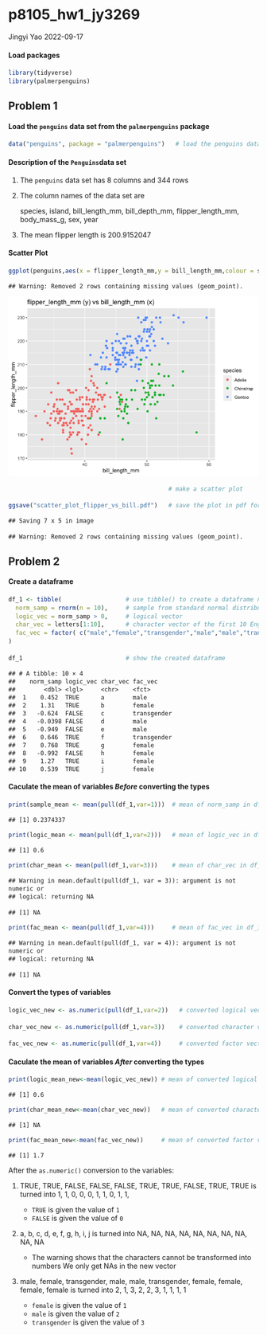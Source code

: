 p8105_hw1_jy3269
================
Jingyi Yao
2022-09-17

#### Load packages

``` r
library(tidyverse)
library(palmerpenguins)
```

## Problem 1

#### Load the `penguins` data set from the `palmerpenguins` package

``` r
data("penguins", package = "palmerpenguins")   # load the penguins data set 
```

#### Description of the `Penguins`data set

1.  The `penguins` data set has 8 columns and 344 rows

2.  The column names of the data set are

    species, island, bill_length_mm, bill_depth_mm, flipper_length_mm,
    body_mass_g, sex, year

3.  The mean flipper length is 200.9152047

#### Scatter Plot

``` r
ggplot(penguins,aes(x = flipper_length_mm,y = bill_length_mm,colour = species)) + geom_point()
```

    ## Warning: Removed 2 rows containing missing values (geom_point).

![](p8105_hw1_jy3269_files/figure-gfm/unnamed-chunk-3-1.png)<!-- -->

``` r
                                             # make a scatter plot

ggsave("scatter_plot_flipper_vs_bill.pdf")   # save the plot in pdf format
```

    ## Saving 7 x 5 in image

    ## Warning: Removed 2 rows containing missing values (geom_point).

## Problem 2

#### Create a dataframe

``` r
df_1 <- tibble(                  # use tibble() to create a dataframe named df_1
  norm_samp = rnorm(n = 10),     # sample from standard normal distribution
  logic_vec = norm_samp > 0,     # logical vector
  char_vec = letters[1:10],      # character vector of the first 10 English letters
  fac_vec = factor( c("male","female","transgender","male","male","transgender","female","female","female","female"))               # factor vector of 3 types of gender
)
 
df_1                             # show the created dataframe
```

    ## # A tibble: 10 × 4
    ##    norm_samp logic_vec char_vec fac_vec    
    ##        <dbl> <lgl>     <chr>    <fct>      
    ##  1    0.452  TRUE      a        male       
    ##  2    1.31   TRUE      b        female     
    ##  3   -0.624  FALSE     c        transgender
    ##  4   -0.0398 FALSE     d        male       
    ##  5   -0.949  FALSE     e        male       
    ##  6    0.646  TRUE      f        transgender
    ##  7    0.768  TRUE      g        female     
    ##  8   -0.992  FALSE     h        female     
    ##  9    1.27   TRUE      i        female     
    ## 10    0.539  TRUE      j        female

#### Caculate the mean of variables *Before* converting the types

``` r
print(sample_mean <- mean(pull(df_1,var=1)))  # mean of norm_samp in df_1
```

    ## [1] 0.2374337

``` r
print(logic_mean <- mean(pull(df_1,var=2)))   # mean of logic_vec in df_1
```

    ## [1] 0.6

``` r
print(char_mean <- mean(pull(df_1,var=3)))    # mean of char_vec in df_1
```

    ## Warning in mean.default(pull(df_1, var = 3)): argument is not numeric or
    ## logical: returning NA

    ## [1] NA

``` r
print(fac_mean <- mean(pull(df_1,var=4)))     # mean of fac_vec in df_1
```

    ## Warning in mean.default(pull(df_1, var = 4)): argument is not numeric or
    ## logical: returning NA

    ## [1] NA

#### Convert the types of variables

``` r
logic_vec_new <- as.numeric(pull(df_1,var=2))   # converted logical vector

char_vec_new <- as.numeric(pull(df_1,var=3))    # converted character vector

fac_vec_new <- as.numeric(pull(df_1,var=4))     # converted factor vector
```

#### Caculate the mean of variables *After* converting the types

``` r
print(logic_mean_new<-mean(logic_vec_new)) # mean of converted logical vector
```

    ## [1] 0.6

``` r
print(char_mean_new<-mean(char_vec_new))   # mean of converted character vector
```

    ## [1] NA

``` r
print(fac_mean_new<-mean(fac_vec_new))     # mean of converted factor vector
```

    ## [1] 1.7

After the `as.numeric()` conversion to the variables:

1.  TRUE, TRUE, FALSE, FALSE, FALSE, TRUE, TRUE, FALSE, TRUE, TRUE is
    turned into 1, 1, 0, 0, 0, 1, 1, 0, 1, 1,

    -   `TRUE` is given the value of `1`
    -   `FALSE` is given the value of `0`

2.  a, b, c, d, e, f, g, h, i, j is turned into NA, NA, NA, NA, NA, NA,
    NA, NA, NA, NA

    -   The warning shows that the characters cannot be transformed into
        numbers We only get NAs in the new vector

3.  male, female, transgender, male, male, transgender, female, female,
    female, female is turned into 2, 1, 3, 2, 2, 3, 1, 1, 1, 1

    -   `female` is given the value of `1`
    -   `male` is given the value of `2`
    -   `transgender` is given the value of `3`
